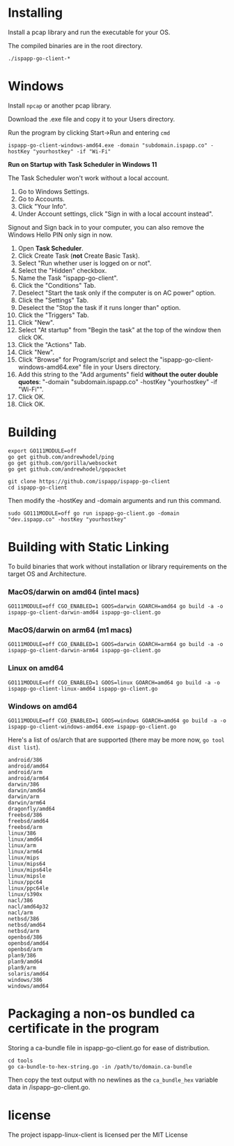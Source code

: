 # Installing

Install a pcap library and run the executable for your OS.

The compiled binaries are in the root directory.

`./ispapp-go-client-*`

# Windows

Install `npcap` or another pcap library.

Download the .exe file and copy it to your Users directory.

Run the program by clicking Start->Run and entering `cmd`

```
ispapp-go-client-windows-amd64.exe -domain "subdomain.ispapp.co" -hostKey "yourhostkey" -if "Wi-Fi"
```

**Run on Startup with Task Scheduler in Windows 11**

The Task Scheduler won't work without a local account.

1. Go to Windows Settings.
2. Go to Accounts.
3. Click "Your Info".
4. Under Account settings, click "Sign in with a local account instead".

Signout and Sign back in to your computer, you can also remove the Windows Hello PIN only sign in now.

1. Open **Task Scheduler**.
2. Click Create Task (**not** Create Basic Task).
3. Select "Run whether user is logged on or not".
4. Select the "Hidden" checkbox.
5. Name the Task "ispapp-go-client".
6. Click the "Conditions" Tab.
7. Deselect "Start the task only if the computer is on AC power" option.
8. Click the "Settings" Tab.
9. Deselect the "Stop the task if it runs longer than" option.
10. Click the "Triggers" Tab.
11. Click "New".
12. Select "At startup" from "Begin the task" at the top of the window then click OK.
13. Click the "Actions" Tab.
14. Click "New".
15. Click "Browse" for Program/script and select the "ispapp-go-client-windows-amd64.exe" file in your Users directory.
16. Add this string to the "Add arguments" field **without the outer double quotes**: "-domain "subdomain.ispapp.co" -hostKey "yourhostkey" -if "Wi-Fi"".
17. Click OK.
18. Click OK.

# Building

```
export GO111MODULE=off
go get github.com/andrewhodel/ping
go get github.com/gorilla/websocket
go get github.com/andrewhodel/gopacket

git clone https://github.com/ispapp/ispapp-go-client
cd ispapp-go-client
```

Then modify the -hostKey and -domain arguments and run this command.

```
sudo GO111MODULE=off go run ispapp-go-client.go -domain "dev.ispapp.co" -hostKey "yourhostkey"
```

# Building with Static Linking

To build binaries that work without installation or library requirements on the target OS and Architecture.

### MacOS/darwin on amd64 (intel macs)

```
GO111MODULE=off CGO_ENABLED=1 GOOS=darwin GOARCH=amd64 go build -a -o ispapp-go-client-darwin-amd64 ispapp-go-client.go
```

### MacOS/darwin on arm64 (m1 macs)

```
GO111MODULE=off CGO_ENABLED=1 GOOS=darwin GOARCH=arm64 go build -a -o ispapp-go-client-darwin-arm64 ispapp-go-client.go
```

### Linux on amd64

```
GO111MODULE=off CGO_ENABLED=1 GOOS=linux GOARCH=amd64 go build -a -o ispapp-go-client-linux-amd64 ispapp-go-client.go
```

### Windows on amd64

```
GO111MODULE=off CGO_ENABLED=1 GOOS=windows GOARCH=amd64 go build -a -o ispapp-go-client-windows-amd64.exe ispapp-go-client.go
```

Here's a list of os/arch that are supported (there may be more now, `go tool dist list`).

```
android/386
android/amd64
android/arm
android/arm64
darwin/386
darwin/amd64
darwin/arm
darwin/arm64
dragonfly/amd64
freebsd/386
freebsd/amd64
freebsd/arm
linux/386
linux/amd64
linux/arm
linux/arm64
linux/mips
linux/mips64
linux/mips64le
linux/mipsle
linux/ppc64
linux/ppc64le
linux/s390x
nacl/386
nacl/amd64p32
nacl/arm
netbsd/386
netbsd/amd64
netbsd/arm
openbsd/386
openbsd/amd64
openbsd/arm
plan9/386
plan9/amd64
plan9/arm
solaris/amd64
windows/386
windows/amd64
```

# Packaging a non-os bundled ca certificate in the program

Storing a ca-bundle file in ispapp-go-client.go for ease of distribution.

```
cd tools
go ca-bundle-to-hex-string.go -in /path/to/domain.ca-bundle
```

Then copy the text output with no newlines as the `ca_bundle_hex` variable data in /ispapp-go-client.go.

# license

The project ispapp-linux-client is licensed per the MIT License
